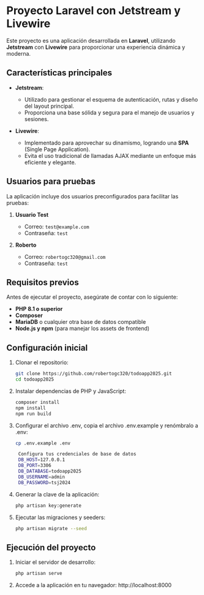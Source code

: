 # Proyecto Laravel con Jetstream y Livewire

Este proyecto es una aplicación desarrollada en **Laravel**, utilizando **Jetstream** con **Livewire** para proporcionar una experiencia dinámica y moderna.

## Características principales

- **Jetstream**: 
  - Utilizado para gestionar el esquema de autenticación, rutas y diseño del layout principal.
  - Proporciona una base sólida y segura para el manejo de usuarios y sesiones.

- **Livewire**: 
  - Implementado para aprovechar su dinamismo, logrando una **SPA** (Single Page Application).
  - Evita el uso tradicional de llamadas AJAX mediante un enfoque más eficiente y elegante.

## Usuarios para pruebas

La aplicación incluye dos usuarios preconfigurados para facilitar las pruebas:

1. **Usuario Test**  
   - Correo: `test@example.com`  
   - Contraseña: `test`

2. **Roberto**  
   - Correo: `robertogc320@gmail.com`  
   - Contraseña: `test`

## Requisitos previos

Antes de ejecutar el proyecto, asegúrate de contar con lo siguiente:

- **PHP 8.1 o superior**
- **Composer**
- **MariaDB** o cualquier otra base de datos compatible
- **Node.js y npm** (para manejar los assets de frontend)

## Configuración inicial

1. Clonar el repositorio:
   ```bash
   git clone https://github.com/robertogc320/todoapp2025.git
   cd todoapp2025

2. Instalar dependencias de PHP y JavaScript:
   ```bash
   composer install
   npm install
   npm run build

3. Configurar el archivo .env, copia el archivo .env.example y renómbralo a .env:
   ```bash
   cp .env.example .env

    Configura tus credenciales de base de datos
    DB_HOST=127.0.0.1
    DB_PORT=3306
    DB_DATABASE=todoapp2025
    DB_USERNAME=admin
    DB_PASSWORD=tsj2024

4. Generar la clave de la aplicación:
   ``` bash
   php artisan key:generate

5. Ejecutar las migraciones y seeders:
   ``` bash
   php artisan migrate --seed

## Ejecución del proyecto

1. Iniciar el servidor de desarrollo:
   ```bash
   php artisan serve

5. Accede a la aplicación en tu navegador:
   http://localhost:8000
